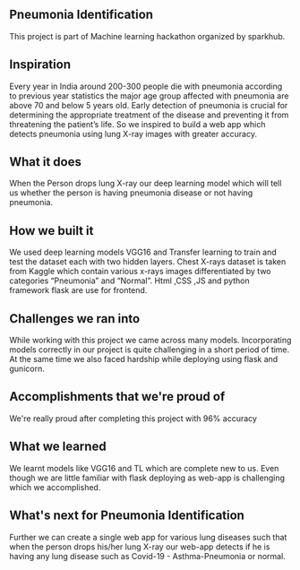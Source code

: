 ##  Pneumonia Identification


This project is part of Machine learning hackathon organized by sparkhub.

## Inspiration
Every year in India around 200-300 people die with pneumonia according to previous year statistics the major age group affected with pneumonia are above 70 and below 5 years old. Early detection of pneumonia is crucial for determining the appropriate treatment of the disease and preventing it from threatening the patient’s life. So we inspired to build a web app which detects pneumonia using lung X-ray images with greater accuracy.

## What it does
When the Person drops lung X-ray our deep learning model which will tell us whether the person is having pneumonia disease or not having pneumonia.

## How we built it
We used deep learning models VGG16 and Transfer learning to train and test the dataset each with two hidden layers. Chest X-rays dataset is taken from Kaggle which contain various x-rays images differentiated by two categories “Pneumonia” and “Normal”. Html ,CSS ,JS and python framework flask are use for frontend.

## Challenges we ran into
While working with this project we came across many models. Incorporating models correctly in our project is quite challenging in a short period of time. At the same time we also faced hardship while deploying using flask and gunicorn.

## Accomplishments that we're proud of
We're really proud after completing this project with 96% accuracy

## What we learned
We learnt models like VGG16 and TL which are complete new to us. Even though we are little familiar with flask deploying as web-app is challenging which we accomplished.

## What's next for Pneumonia Identification
Further we can create a single web app for various lung diseases such that when the person drops his/her lung X-ray our web-app detects if he is having any lung disease such as Covid-19 - Asthma-Pneumonia or normal.

